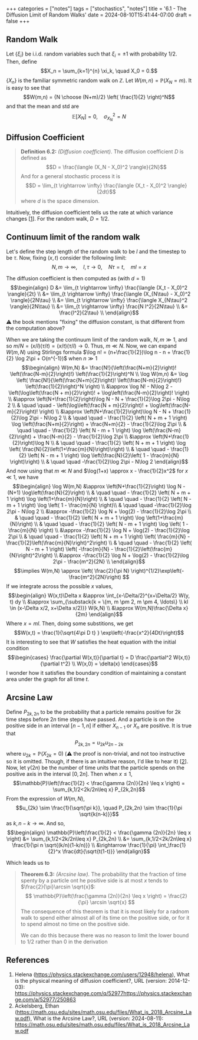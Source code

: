 +++
categories = ["notes"]
tags = ["stochastics", "notes"]
title = '6.1 - The Diffusion Limit of Random Walks'
date = 2024-08-10T15:41:44-07:00
draft = false
+++

## Random Walk
Let $\{\xi_i\}$ be i.i.d. random variables such that $\xi_i = \pm 1$ with probability $1/2$. Then, define
$$X_n = \sum_{k=1}^{n} \xi_k, \quad X_0 = 0.$$
$\{X_n\}$ is the familiar symmetric random walk on $\mathbb{Z}$. Let $W(m,n) = \mathbb{P}(X_N = m)$. It is easy to see that
$$W(m,n) = {N \choose (N+m)/2} \left( \frac{1}{2} \right)^N$$
and that the mean and std are
$$\mathbb{E}[X_N] = 0, \quad \sigma^2_{X_N} = N$$

## Diffusion Coefficient
> **Definition 6.2:** _(Diffusion coefficient)_. The diffusion coefficient $D$ is defined as
> $$D = \frac{\langle (X_N - X_0)^2 \rangle}{2N}$$
> And for a general stochastic process it is
> $$D = \lim_{t \rightarrow \infty} \frac{\langle (X_t - X_0)^2 \rangle}{2dt}$$
> where $d$ is the space dimension.

Intuitively, the diffusion coefficient tells us the rate at which variance changes [[1](https://physics.stackexchange.com/a/52977/250863)]. For the random walk, $D = 1/2$.

## Continuum limit of the random walk

Let's define the step length of the random walk to be $l$ and the timestep to be $\tau$. Now, fixing $(x,t)$ consider the following limit:
$$N,m \rightarrow \infty, \quad l,\tau \rightarrow 0, \quad N\tau = t, \quad ml=x$$

The diffusion coefficient is then computed as (with $d=1$)
$$\begin{align} 
D &= \lim_{t \rightarrow \infty}  \frac{\langle (X_t - X_0)^2 \rangle}{2t} \\
&= \lim_{t \rightarrow \infty}  \frac{\langle (X_{N\tau} - X_0)^2 \rangle}{2N\tau} \\
&= \lim_{t \rightarrow \infty}  \frac{\langle X_{N\tau}^2 \rangle}{2N\tau} \\
&= \lim_{t \rightarrow \infty}  \frac{N l^2}{2N\tau} \\
&= \frac{l^2}{2\tau} \\
\end{align}$$
:warning: the book mentions "fixing" the diffusion constant, is that different from the computation above?

When we are taking the continuum limit of the random walk, $N, m \gg 1$, and so $m/N = (x/l) (\tau/t) = (x/t) (\tau/l) \rightarrow 0$. Thus, $m \ll N$. Now, we can expand $W(m,N)$ using Stirlings formula $\log n! = (n+\frac{1}{2})\log n - n + \frac{1}{2} \log 2\pi + O(n^{-1})$ when $n \gg 1$
$$\begin{align}
W(m,N) &= \frac{N!}{\left(\frac{N+m}{2}\right)! \left(\frac{N-m}{2}\right)!} \left(\frac{1}{2}\right)^N \\
\log W(m,n) &= \log \left( \frac{N!}{\left(\frac{N+m}{2}\right)! \left(\frac{N-m}{2}\right)!} \left(\frac{1}{2}\right)^N \right) \\
&\approx \log N! - N\log 2 - \left(\log\left(\frac{N + m}{2}\right)! + \log\left(\frac{N-m}{2}\right)! \right) \\
&\approx \left(N+\frac{1}{2}\right)\log N - N + \frac{1}{2}\log 2\pi - N\log 2 \\ 
& \quad \quad - \left(\log\left(\frac{N + m}{2}\right)! + \log\left(\frac{N-m}{2}\right)! \right) \\
&\approx \left(N+\frac{1}{2}\right)\log N - N + \frac{1}{2}\log 2\pi - N\log 2 \\ 
& \quad \quad - \frac{1}{2} \left( N + m + 1 \right) \log \left(\frac{N+m}{2}\right) + \frac{N+m}{2} - \frac{1}{2}\log 2\pi \\
& \quad \quad - \frac{1}{2} \left( N - m + 1 \right) \log \left(\frac{N-m}{2}\right) + \frac{N-m}{2} - \frac{1}{2}\log 2\pi \\
&\approx \left(N+\frac{1}{2}\right)\log N \\ 
& \quad \quad - \frac{1}{2} \left( N + m + 1 \right) \log \left( \frac{N}{2}\left(1+\frac{m}{N}\right)\right) \\
& \quad \quad - \frac{1}{2} \left( N - m + 1 \right) \log \left(\frac{N}{2}\left( 1 - \frac{m}{N} \right)\right) \\
& \quad \quad -\frac{1}{2}\log 2\pi - N\log 2
\end{align}$$
And now using that $m \ll N$ and $\log(1+x) \approx x - \frac{1}{2}x^2$ for $x \ll 1$, we have
$$\begin{align}
\log W(m,N) &\approx \left(N+\frac{1}{2}\right) \log N - (N+1) \log\left(\frac{N}{2}\right) \\
& \quad \quad - \frac{1}{2} \left( N + m + 1 \right) \log \left(1+\frac{m}{N}\right) \\
& \quad \quad - \frac{1}{2} \left( N - m + 1 \right) \log \left( 1 - \frac{m}{N} \right)\\
& \quad \quad -\frac{1}{2}\log 2\pi - N\log 2 \\
&\approx -\frac{1}{2} \log N + \log(2) - \frac{1}{2}\log 2\pi \\
& \quad \quad - \frac{1}{2} \left( N + m + 1 \right) \log \left(1+\frac{m}{N}\right) \\
& \quad \quad - \frac{1}{2} \left( N - m + 1 \right) \log \left( 1 - \frac{m}{N} \right) \\
&\approx -\frac{1}{2} \log N + \log(2) - \frac{1}{2}\log 2\pi \\
& \quad \quad - \frac{1}{2} \left( N + m + 1 \right) \left( \frac{m}{N} - \frac{1}{2}\left(\frac{m}{N}\right)^2\right) \\
& \quad \quad - \frac{1}{2} \left( N - m + 1 \right) \left( -\frac{m}{N} - \frac{1}{2}\left(\frac{m}{N}\right)^2\right) \\
&\approx -\frac{1}{2} \log N + \log(2) - \frac{1}{2}\log 2\pi - \frac{m^2}{2N} \\
\end{align}$$
$$\implies  W(m,N) \approx \left( \frac{2}{\pi N} \right)^{1/2}\exp\left(-\frac{m^2}{2N}\right) $$
If we integrate across the possible $x$ values,
$$\begin{align}
W(x,t)\Delta x &\approx \int_{x-\Delta/2}^{x+\Delta/2} W(y, t) dy \\
&\approx \sum_{\substack{k = \{m, m \pm 2, m \pm 4, \ldots\} \\ kl \in (x-\Delta x/2, x+\Delta x/2)}} W(k,N) \\
&\approx W(m,N)\frac{\Delta x}{2m}
\end{align}$$
Where $x=ml$. Then, doing some substitions, we get
$$W(x,t) = \frac{1}{\sqrt{4\pi D t} } \exp\left(-\frac{x^2}{4Dt}\right)$$
It is interesting to see that $W$ satisfies the heat equation with the initial condition
$$\begin{cases}
    \frac{\partial W(x,t)}{\partial t} = D \frac{\partial^2 W(x,t)}{\partial t^2} \\
    W(x,0) = \delta(x)
\end{cases}$$
I wonder how it satisfies the boundary condition of maintaining a constant area under the graph for all time $t$.

## Arcsine Law
Define $P_{2k,2n}$ to be the probability that a particle remains positive for $2k$ time steps before $2n$ time steps have passed. And a particle is on the positive side in an interval $[n-1,n]$ if either $X_{n-1}$ or $X_{n}$ are positive. It is true that
$$P_{2k,2n} = u_{2k}u_{2n-2k}$$
where $u_{2k} = \mathbb{P}(X_{2k} = 0)$ (:warning: the proof is non-trivial, and not too instructive so it is omitted. Though, if there is an intuitive reason, I'd like to hear it) [[2](https://math.osu.edu/sites/math.osu.edu/files/What_is_2018_Arcsine_Law.pdf)]. Now, let $\gamma(2n)$ be the number of time units that the particle spends on the positive axis in the interval $[0,2n]$. Then when $x \leq 1$,
$$\mathbb{P}\left(\frac{1}{2} < \frac{\gamma (2n)}{2n} \leq x \right) = \sum_{k,1/2<2k/2n\leq x} P_{2k,2n}$$
From the expression of $W(m,N)$,
$$u_{2k} \sim \frac{1}{\sqrt{\pi k}}, \quad P_{2k,2n} \sim \frac{1}{\pi \sqrt{k(n-k)}}$$
as $k, n-k \rightarrow \infty$. And so,
$$\begin{align}
\mathbb{P}\left(\frac{1}{2} < \frac{\gamma (2n)}{2n} \leq x \right) &= \sum_{k,1/2<2k/2n\leq x} P_{2k,2n} \\
&= \sum_{k,1/2<2k/2n\leq x}  \frac{1}{\pi n \sqrt{(k/n)(1-k/n)}} \\
&\rightarrow \frac{1}{\pi} \int_\frac{1}{2}^x \frac{dt}{\sqrt{t(1-t)}}
\end{align}$$

Which leads us to

> **Theorem 6.3:** _(Arcsine law)._ The probability that the fraction of time spenty by a particle ont he positive side is at most $x$ tends to $\frac{2}{\pi}\arcsin \sqrt{x}$:
> $$ \mathbb{P}\left(\frac{\gamma (2n)}{2n} \leq x \right) = \frac{2}{\pi} \arcsin \sqrt{x} $$
> The consequence of this theorem is that it is most likely for a radnom walk to spend either almost all of its time on the positive side, or for it to spend almost no time on the positive side.
>
> We can do this because there was no reason to limit the lower bound to $1/2$ rather than $0$ in the derivation

## References
1. Helena (https://physics.stackexchange.com/users/12948/helena), What is the physical meaning of diffusion coefficient?, URL (version: 2014-12-03): https://physics.stackexchange.com/q/52977https://physics.stackexchange.com/a/52977/250863
1. Ackelsberg, Ethan (https://math.osu.edu/sites/math.osu.edu/files/What_is_2018_Arcsine_Law.pdf), What is the Arcsine Law?, URL (version: 2024-08-11): https://math.osu.edu/sites/math.osu.edu/files/What_is_2018_Arcsine_Law.pdf